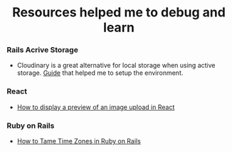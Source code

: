 <h1 align="center">Resources helped me to debug and learn</h1>

### Rails Acrive Storage

- Cloudinary is a great alternative for local storage when using active storage. [Guide](https://hackernoon.com/image-storage-in-rails-apps-using-cloudinary-and-active-storage-9w2u3yli) that helped me to setup the environment.

### React

- [How to display a preview of an image upload in React](https://medium.com/@650egor/react-30-day-challenge-day-2-image-upload-preview-2d534f8eaaa)

### Ruby on Rails

- [How to Tame Time Zones in Ruby on Rails](https://quipper.github.io/2016/02/12/how-to-tame-time-zones-in-ruby-on-rails.html)